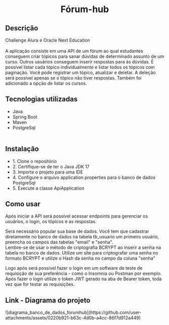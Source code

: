 <h1 align="center">
    Fórum-hub
</h1>

<h2>
Descrição
</h2>

<p>
 Challenge Alura e Oracle Next Education<br><br>
    A aplicação consiste em uma API de um fórum ao qual estudantes conseguem criar tópicos para sanar dúvidas de determinado assunto de um curso. Outros usuários conseguem inserir respostas para às dúvidas. É possível listar cada tópico
  individualmente e listar todos os tópicos com paginação. Você pode registrar um tópico, atualizar e deletar. A deleção será possível apenas se o tópico não tiver respostas. Também foi adicionado a opção de listar os cursos. 
</p>

<h2>Tecnologias utilizadas</h2>

<ul>
    <li>Java</li>
    <li>Spring Boot</li>
    <li>Maven</li>
    <li>PostgreSql</li></li><br>
  
</ul>

<h2>Instalação</h2>
<ul>
    <li>1. Clone o repositório</li>
    <li>2. Certifique-se de ter o Java JDK 17</li>
    <li>3. Importe o projeto para uma IDE</li>
    <li>4. Configure o arquivo application.properties para o banco de dados PostgreSql</li>
    <li>5. Execute a classe ApiApplication</li>
</ul>

<h2>Como usar</h2>
<p>Após iniciar a API será possível acessar endpoints para gerenciar os usuários, o login, os tópicos e as respostas.<p>

<p>Será necessário popular sua base de dados. Você tem que cadastrar diretamente no banco de dados na tabela tb_usuario um primeiro usuário, preencha os campos das tabelas "email" e "senha".
<br>Lembre-se de usar o método de criptografia BCRYPT ao inserir a senha na tabela no banco de dados. Utilize um site para criptografar uma senha no formato BCRYPT e utilize o Hash da senha no campo da coluna "senha"<p>

<p>Logo após será possível fazer o login em um software de teste de requisição de sua preferência - como o Insomnia ou Postman por exemplo. Após fazer o login utilize o token JWT gerado na aba de Bearer token, toda vez que for testar as requisições.
<p>

  <h2>Link - Diagrama do projeto</h2>
![diagrama_banco_de_dados_forumhub](https://github.com/user-attachments/assets/0220b921-b63c-4d0b-a4cc-86f7d912a449)

  
